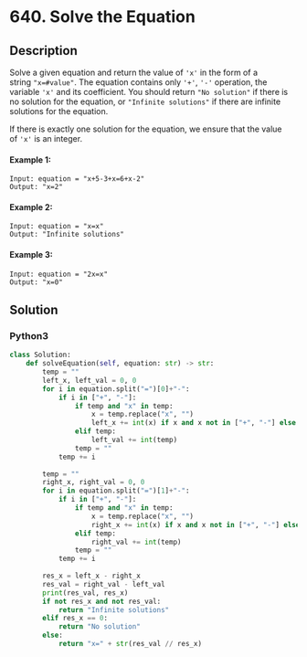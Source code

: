 # 640. Solve the Equation


## Description
Solve a given equation and return the value of `'x'` in the form of a string `"x=#value"`. The equation contains only `'+'`, `'-'` operation, the variable `'x'` and its coefficient. You should return `"No solution"` if there is no solution for the equation, or `"Infinite solutions"` if there are infinite solutions for the equation.

If there is exactly one solution for the equation, we ensure that the value of `'x'` is an integer.

#### Example 1:
```
Input: equation = "x+5-3+x=6+x-2"
Output: "x=2"
```

#### Example 2:
```
Input: equation = "x=x"
Output: "Infinite solutions"
```

#### Example 3:
```
Input: equation = "2x=x"
Output: "x=0"
```


## Solution

### Python3
```python
class Solution:
    def solveEquation(self, equation: str) -> str:
        temp = ""
        left_x, left_val = 0, 0
        for i in equation.split("=")[0]+"-":
            if i in ["+", "-"]:
                if temp and "x" in temp:
                    x = temp.replace("x", "")
                    left_x += int(x) if x and x not in ["+", "-"] else int(x + "1")
                elif temp:
                    left_val += int(temp)
                temp = ""
            temp += i
           
        temp = ""
        right_x, right_val = 0, 0
        for i in equation.split("=")[1]+"-":
            if i in ["+", "-"]:
                if temp and "x" in temp:
                    x = temp.replace("x", "")
                    right_x += int(x) if x and x not in ["+", "-"] else int(x + "1")
                elif temp:
                    right_val += int(temp)
                temp = ""
            temp += i
        
        res_x = left_x - right_x
        res_val = right_val - left_val
        print(res_val, res_x)
        if not res_x and not res_val:
            return "Infinite solutions"
        elif res_x == 0:
            return "No solution"
        else:
            return "x=" + str(res_val // res_x)
```
